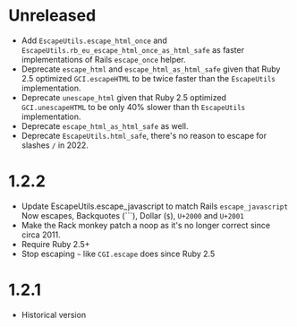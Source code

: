 # Unreleased

- Add `EscapeUtils.escape_html_once` and `EscapeUtils.rb_eu_escape_html_once_as_html_safe` as faster implementations of Rails `escape_once` helper.
- Deprecate `escape_html` and `escape_html_as_html_safe` given that Ruby 2.5 optimized `GCI.escapeHTML` to be twice faster than the `EscapeUtils` implementation.
- Deprecate `unescape_html` given that Ruby 2.5 optimized `GCI.unescapeHTML` to be only 40% slower than th `EscapeUtils` implementation.
- Deprecate `escape_html_as_html_safe` as well.
- Deprecate `EscapeUtils.html_safe`, there's no reason to escape for slashes `/` in 2022.

# 1.2.2

- Update EscapeUtils.escape_javascript to match Rails `escape_javascript`
  Now escapes, Backquotes (```), Dollar (`$`), `U+2000` and `U+2001`
- Make the Rack monkey patch a noop as it's no longer correct since circa 2011.
- Require Ruby 2.5+
- Stop escaping `~` like `CGI.escape` does since Ruby 2.5

# 1.2.1

- Historical version
